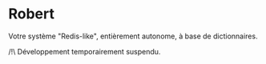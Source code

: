 # Robert
Votre système "Redis-like", entièrement autonome, à base de dictionnaires. 

/!\ Développement temporairement suspendu. 
